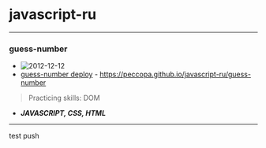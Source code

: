 # javascript-ru
___
### guess-number
- ![2012-12-12](https://)
- [guess-number deploy](https://peccopa.github.io/javascript-ru/guess-number "guess-number deploy") - https://peccopa.github.io/javascript-ru/guess-number
>Practicing skills: DOM
- ***JAVASCRIPT, CSS, HTML***
___

test push